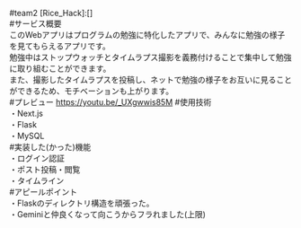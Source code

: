 #team2 [Rice_Hack]:[]  
#サービス概要  
このWebアプリはプログラムの勉強に特化したアプリで、みんなに勉強の様子を見てもらえるアプリです。  
勉強中はストップウォッチとタイムラプス撮影を義務付けることで集中して勉強に取り組むことができます。  
また、撮影したタイムラプスを投稿し、ネットで勉強の様子をお互いに見ることができるため、モチベーションも上がります。  
#プレビュー
https://youtu.be/_UXgwwis85M
#使用技術  
・Next.js  
・Flask  
・MySQL  
#実装した(かった)機能  
・ログイン認証  
・ポスト投稿・閲覧  
・タイムライン  
#アピールポイント  
・Flaskのディレクトリ構造を頑張った。  
・Geminiと仲良くなって向こうからフラれました(上限)  


